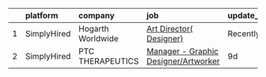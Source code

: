 

|    | platform    | company           | job                                                                                                                                                 | update_time   | location   |
|---:|:------------|:------------------|:----------------------------------------------------------------------------------------------------------------------------------------------------|:--------------|:-----------|
|  1 | SimplyHired | Hogarth Worldwide | [Art Director( Designer)](https://www.simplyhired.com/job/OLzrdJuonSnw504fhWbT2U0Gs9Hbp3B-wUu7s0F_NCU-0puKRLytWA?q=creative+artworker)              | Recently      | Miami, FL  |
|  2 | SimplyHired | PTC THERAPEUTICS  | [Manager - Graphic Designer/Artworker](https://www.simplyhired.com/job/0FimhCks2270HukdE1kw1kFwlNiyzdNNAlhbUH-FoVFSNJUSnVbHWg?q=creative+artworker) | 9d            | Remote     |